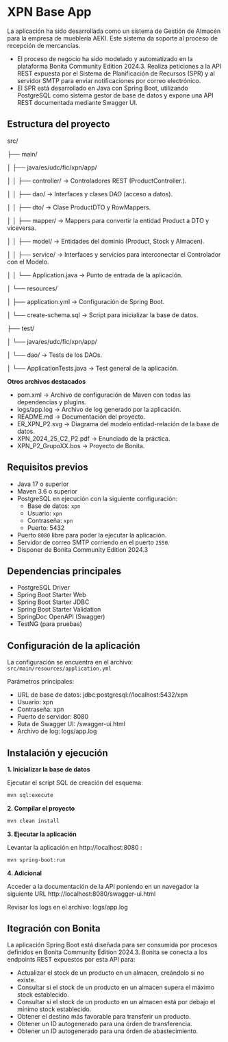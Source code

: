 # XPN Base App

La aplicación ha sido desarrollada como un sistema de Gestión de Almacén para la empresa de mueblería AEKI. Este sistema da soporte al proceso de recepción de mercancías.

- El proceso de negocio ha sido modelado y automatizado en la plataforma Bonita Community Edition 2024.3. Realiza peticiones a la API REST expuesta por el  Sistema de Planificación de Recursos (SPR) y al servidor SMTP para enviar notificaciones por correo electrónico.
- El SPR está desarrollado en Java con Spring Boot, utilizando PostgreSQL como sistema gestor de base de datos y expone una API REST documentada mediante Swagger UI.


## Estructura del proyecto

src/

├── main/

│   ├── java/es/udc/fic/xpn/app/

│   │   ├── controller/  -> Controladores REST (ProductController.).

│   │   ├── dao/   -> Interfaces y clases DAO (acceso a datos).

│   │   ├── dto/   -> Clase ProductDTO y RowMappers.

│   │   ├── mapper/  -> Mappers para convertir la entidad Product a DTO y viceversa.

│   │   ├── model/ -> Entidades del dominio (Product, Stock y Almacen).

│   │   ├── service/ -> Interfaces y servicios para interconectar el Controlador con el Modelo.

│   │   └── Application.java   -> Punto de entrada de la aplicación.

│   └── resources/

│       ├── application.yml -> Configuración de Spring Boot.

│       └── create-schema.sql  -> Script para inicializar la base de datos.

├── test/

│   └── java/es/udc/fic/xpn/app/

│       └── dao/ -> Tests de los DAOs.

│       └── ApplicationTests.java -> Test general de la aplicación.


**Otros archivos destacados**

- pom.xml -> Archivo de configuración de Maven con todas las dependencias y plugins.
- logs/app.log -> Archivo de log generado por la aplicación.
- README.md -> Documentación del proyecto.
- ER_XPN_P2.svg -> Diagrama del modelo entidad-relación de la base de datos.
- XPN_2024_25_C2_P2.pdf -> Enunciado de la práctica.
- XPN_P2_GrupoXX.bos -> Proyecto de Bonita.

## Requisitos previos

- Java 17 o superior
- Maven 3.6 o superior
- PostgreSQL en ejecución con la siguiente configuración:
  - Base de datos: `xpn`
  - Usuario: `xpn`
  - Contraseña: `xpn`
  - Puerto: 5432
- Puerto `8080` libre para poder la ejecutar la aplicación.
- Servidor de correo SMTP corriendo en el puerto `2550`.
- Disponer de Bonita Community Edition 2024.3

## Dependencias principales

- PostgreSQL Driver
- Spring Boot Starter Web
- Spring Boot Starter JDBC
- Spring Boot Starter Validation
- SpringDoc OpenAPI (Swagger)
- TestNG (para pruebas)

## Configuración de la aplicación

La configuración se encuentra en el archivo:
`src/main/resources/application.yml`

Parámetros principales:

- URL de base de datos: jdbc:postgresql://localhost:5432/xpn
- Usuario: xpn
- Contraseña: xpn
- Puerto de servidor: 8080
- Ruta de Swagger UI: /swagger-ui.html
- Archivo de log: logs/app.log

## Instalación y ejecución

**1. Inicializar la base de datos**

Ejecutar el script SQL de creación del esquema:

```bash
mvn sql:execute
```

**2. Compilar el proyecto**

```bash
mvn clean install
```

**3. Ejecutar la aplicación**

Levantar la aplicación en http://localhost:8080 :

```bash
mvn spring-boot:run
```

**4. Adicional**

Acceder a la documentación de la API poniendo en un navegador la siguiente URL http://localhost:8080/swagger-ui.html

Revisar los logs en el archivo: logs/app.log


## Itegración con Bonita

La aplicación Spring Boot está diseñada para ser consumida por procesos definidos en Bonita Community Edition 2024.3. Bonita se conecta a los endpoints REST expuestos por esta API para:

- Actualizar el stock de un producto en un almacen, creándolo si no existe.
- Consultar si el stock de un producto en un almacen supera el máximo stock establecido.
- Consultar si el stock de un producto en un almacen está por debajo el mínimo stock establecido.
- Obtener el destino más favorable para transferir un producto.
- Obtener un ID autogenerado para una órden de transferencia.
- Obtener un ID autogenerado para una órden de abastecimiento.
